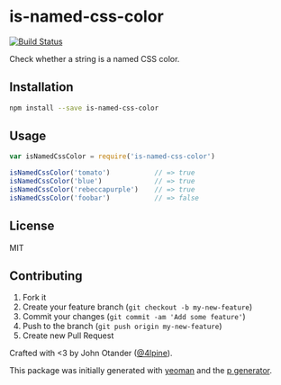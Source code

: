# is-named-css-color

[![Build Status](https://secure.travis-ci.org/johnotander/is-named-css-color.png?branch=master)](https://travis-ci.org/johnotander/is-named-css-color)

Check whether a string is a named CSS color.

## Installation

```bash
npm install --save is-named-css-color
```

## Usage

```javascript
var isNamedCssColor = require('is-named-css-color')

isNamedCssColor('tomato')           // => true
isNamedCssColor('blue')             // => true
isNamedCssColor('rebeccapurple')    // => true
isNamedCssColor('foobar')           // => false
```

## License

MIT

## Contributing

1. Fork it
2. Create your feature branch (`git checkout -b my-new-feature`)
3. Commit your changes (`git commit -am 'Add some feature'`)
4. Push to the branch (`git push origin my-new-feature`)
5. Create new Pull Request

Crafted with <3 by John Otander ([@4lpine](https://twitter.com/4lpine)).

This package was initially generated with [yeoman](http://yeoman.io) and the [p generator](https://github.com/johnotander/generator-p.git).

